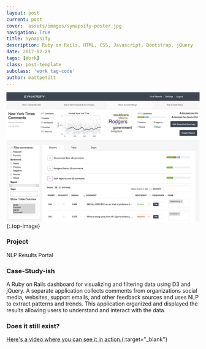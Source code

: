 ```yaml
---
layout: post
current: post
cover:  assets/images/synapsify-poster.jpg
navigation: True
title: Synapsify
description: Ruby on Rails, HTML, CSS, Javascript, Bootstrap, jQuery
date: 2017-02-29
tags: [Work]
class: post-template
subclass: 'work tag-code'
author: mattpetitt
---
```


[screenshot]: /assets/images/synapsify.jpg "Screenshot"
![Synapsify Screenshot][screenshot]{:.top-image}

### Project
NLP Results Portal

### Case-Study-ish
A Ruby on Rails dashboard for visualizing and filtering data using D3 and jQuery. A separate application collects comments from organizations social media, websites, support emails, and other feedback sources and uses NLP to extract patterns and trends. This application organized and displayed the results allowing users to understand and interact with the data.

### Does it still exist?
[Here's a video where you can see it in action.](https://www.youtube.com/watch?v=E8R8IVj5v-Y){:target="_blank"}